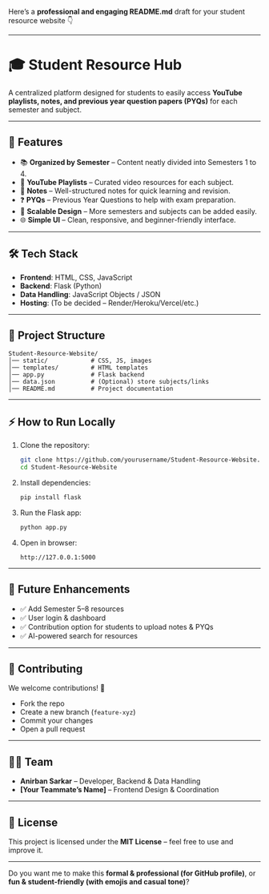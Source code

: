 Here’s a **professional and engaging README.md** draft for your student resource website 👇

---

# 🎓 Student Resource Hub

A centralized platform designed for students to easily access **YouTube playlists, notes, and previous year question papers (PYQs)** for each semester and subject.

---

## 🚀 Features

* 📚 **Organized by Semester** – Content neatly divided into Semesters 1 to 4.
* 🎥 **YouTube Playlists** – Curated video resources for each subject.
* 📝 **Notes** – Well-structured notes for quick learning and revision.
* ❓ **PYQs** – Previous Year Questions to help with exam preparation.
* 🔄 **Scalable Design** – More semesters and subjects can be added easily.
* 🌐 **Simple UI** – Clean, responsive, and beginner-friendly interface.

---

## 🛠️ Tech Stack

* **Frontend**: HTML, CSS, JavaScript
* **Backend**: Flask (Python)
* **Data Handling**: JavaScript Objects / JSON
* **Hosting**: (To be decided – Render/Heroku/Vercel/etc.)

---

## 📂 Project Structure

```
Student-Resource-Website/
│── static/            # CSS, JS, images
│── templates/         # HTML templates
│── app.py             # Flask backend
│── data.json          # (Optional) store subjects/links
│── README.md          # Project documentation
```

---

## ⚡ How to Run Locally

1. Clone the repository:

   ```bash
   git clone https://github.com/yourusername/Student-Resource-Website.git
   cd Student-Resource-Website
   ```

2. Install dependencies:

   ```bash
   pip install flask
   ```

3. Run the Flask app:

   ```bash
   python app.py
   ```

4. Open in browser:

   ```
   http://127.0.0.1:5000
   ```

---

## 📌 Future Enhancements

* ✅ Add Semester 5–8 resources
* ✅ User login & dashboard
* ✅ Contribution option for students to upload notes & PYQs
* ✅ AI-powered search for resources

---

## 🤝 Contributing

We welcome contributions! 🎉

* Fork the repo
* Create a new branch (`feature-xyz`)
* Commit your changes
* Open a pull request

---

## 👨‍💻 Team

* **Anirban Sarkar** – Developer, Backend & Data Handling
* **\[Your Teammate’s Name]** – Frontend Design & Coordination

---

## 📜 License

This project is licensed under the **MIT License** – feel free to use and improve it.

---

Do you want me to make this **formal & professional (for GitHub profile)**, or **fun & student-friendly (with emojis and casual tone)**?
